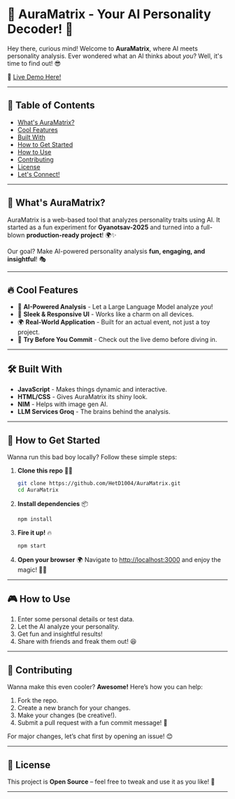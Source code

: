 # 🌟 AuraMatrix - Your AI Personality Decoder! 🚀

Hey there, curious mind! Welcome to **AuraMatrix**, where AI meets personality analysis. Ever wondered what an AI thinks about *you*? Well, it's time to find out! 😎

🔗 [Live Demo Here!](https://aura-matrix.vercel.app)

---

## 📜 Table of Contents

- [What's AuraMatrix?](#whats-auramatrix)
- [Cool Features](#cool-features)
- [Built With](#built-with)
- [How to Get Started](#how-to-get-started)
- [How to Use](#how-to-use)
- [Contributing](#contributing)
- [License](#license)
- [Let's Connect!](#lets-connect)

---

## 🤔 What's AuraMatrix?

AuraMatrix is a web-based tool that analyzes personality traits using AI. It started as a fun experiment for **Gyanotsav-2025** and turned into a full-blown **production-ready project**! 🌍✨

Our goal? Make AI-powered personality analysis **fun, engaging, and insightful**! 🎭

---

## 🔥 Cool Features

- 🤖 **AI-Powered Analysis** - Let a Large Language Model analyze *you*!
- 🎨 **Sleek & Responsive UI** - Works like a charm on all devices.
- 🌍 **Real-World Application** - Built for an actual event, not just a toy project.
- 🎯 **Try Before You Commit** - Check out the live demo before diving in.

---

## 🛠 Built With

- **JavaScript** - Makes things dynamic and interactive.
- **HTML/CSS** - Gives AuraMatrix its shiny look.
- **NIM** - Helps with image gen AI.
- **LLM Services Groq** - The brains behind the analysis.

---

## 🚀 How to Get Started

Wanna run this bad boy locally? Follow these simple steps:

1. **Clone this repo** 🧑‍💻
   ```bash
   git clone https://github.com/HetD1004/AuraMatrix.git
   cd AuraMatrix
   ```

2. **Install dependencies** 📦
   ```bash
   npm install
   ```

3. **Fire it up!** 🔥
   ```bash
   npm start
   ```

4. **Open your browser** 🌍
   Navigate to [http://localhost:3000](http://localhost:3000) and enjoy the magic! 🎩✨

---

## 🎮 How to Use

1. Enter some personal details or test data.
2. Let the AI analyze your personality.
3. Get fun and insightful results!
4. Share with friends and freak them out! 😆

---

## 🤝 Contributing

Wanna make this even cooler? **Awesome!** Here’s how you can help:

1. Fork the repo.
2. Create a new branch for your changes.
3. Make your changes (be creative!).
4. Submit a pull request with a fun commit message! 🚀

For major changes, let’s chat first by opening an issue! 😊

---

## 📜 License

This project is **Open Source** – feel free to tweak and use it as you like! 🎉

---
